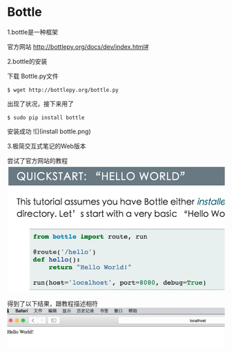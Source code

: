 # Bottle

1.bottle是一种框架

官方网站 http://bottlepy.org/docs/dev/index.html#




2.bottle的安装

下载 Bottle.py文件

    $ wget http://bottlepy.org/bottle.py
    
出现了状况，接下来用了

    $ sudo pip install bottle 
    
安装成功
![](install bottle.png)


3.极简交互式笔记的Web版本

尝试了官方网站的教程
![](quickstart.png)

得到了以下结果，跟教程描述相符
![](helloworld.png)























